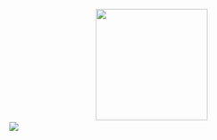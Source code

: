 &nbsp;<image   style=" height:200px;width:200px; margin-left:30%" src="yo.gif"> 
 <br>
 <image src="contributions.svg"> 



